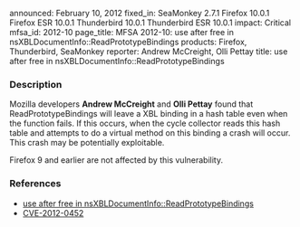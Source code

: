 announced: February 10, 2012
fixed_in: SeaMonkey 2.7.1
          Firefox 10.0.1
          Firefox ESR 10.0.1
          Thunderbird 10.0.1
          Thunderbird ESR 10.0.1
impact: Critical
mfsa_id: 2012-10
page_title: MFSA 2012-10: use after free in nsXBLDocumentInfo::ReadPrototypeBindings
products: Firefox, Thunderbird, SeaMonkey
reporter: Andrew McCreight, Olli Pettay
title: use after free in nsXBLDocumentInfo::ReadPrototypeBindings

<h3>Description</h3>

<p>Mozilla developers <strong>Andrew McCreight</strong> and <strong>Olli Pettay</strong> found that ReadPrototypeBindings will leave a XBL binding in a hash table even when the function fails. If this occurs, when the cycle collector reads this hash table and attempts to do a virtual method on this binding a crash will occur. This crash may be potentially exploitable. 
</p>

<p class="note">Firefox 9 and earlier are not affected by this vulnerability.
</p>


<h3>References</h3>

<ul>
  <li><a href="https://bugzilla.mozilla.org/show_bug.cgi?id=724284">
      use after free in nsXBLDocumentInfo::ReadPrototypeBindings</a></li>
  <li><a href="http://cve.mitre.org/cgi-bin/cvename.cgi?name=CVE-2012-0452" class="ex-ref">CVE-2012-0452</a></li>
</ul>



